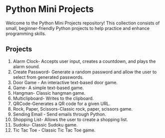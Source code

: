 # Python Mini Projects

Welcome to the Python Mini Projects repository! This collection consists of small, beginner-friendly Python projects to help  practice and enhance  programming skills.

## Projects

1. Alarm Clock-  Accepts user input, creates a countdown, and plays the alarm sound.
2. Create Password- Generate a random password and allow the user to select from generated passwords.
3. Door Game - An interactive text-based door game.
4. Game- A simple text-based game.
5. Hangman- Classic hangman game.
6. Multiclipboard- Writes to the clipboard.
7. QRCode-Generates a QR code for a given URL.
8. Rock, Paper, Scissors-Classic rock, paper, scissors game.
9. Sending Email - Send emails through Python.
10. Shopping List- Allows the user to create a shopping list.
11. Sudoku- Classic Sudoku game.
12. Tic Tac Toe - Classic Tic Tac Toe game.




